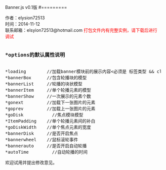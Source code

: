 Banner.js v0.1版
#=========
<p>
作者：elysion72513<br>
时间：2014-11-12<br>
联系邮箱：elsyion72513@hotmail.com
<span style="color:red">打包文件内有完整实例，请下载后进行调试</span>
</p>

<pre><h3>*options的默认属性说明</h3>
*loading  		//加载banner模块前的展示内容<必须是 标签类型 && class && id>
*bannerBox		//包含轮播块的模型
*bannerList 	//轮播的块状模型
*bannerItem 	//单个轮播元素的模型
*bannerShow		//一次展示的元素个数
*gonext		    //加载下一张图片的元素
*goprev		    //加载上一张图片的元素
*goDisk 		  //焦点模块模型
*ItemPadding	//单个轮播元素间的补白
*goDiskWidth 	//单个焦点元素的宽度
*bannerDisk 	//是否开启焦点
*bannerwheel	//鼠标滚轮事件
*bannerauto		//是否开启自动轮播
*autoTime		  //自动轮播的时间
</pre>

<p>欢迎试用并提出修改意见。</p>
